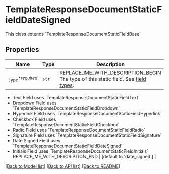 # TemplateResponseDocumentStaticFieldDateSigned

This class extends &#x60;TemplateResponseDocumentStaticFieldBase&#x60;

## Properties
Name | Type | Description | Notes
------------ | ------------- | ------------- | -------------
| `type`<sup>*_required_</sup> | ```str``` | REPLACE_ME_WITH_DESCRIPTION_BEGIN The type of this static field. See [field types](/api/reference/constants/#field-types).

* Text Field uses &#x60;TemplateResponseDocumentStaticFieldText&#x60;
* Dropdown Field uses &#x60;TemplateResponseDocumentStaticFieldDropdown&#x60;
* Hyperlink Field uses &#x60;TemplateResponseDocumentStaticFieldHyperlink&#x60;
* Checkbox Field uses &#x60;TemplateResponseDocumentStaticFieldCheckbox&#x60;
* Radio Field uses &#x60;TemplateResponseDocumentStaticFieldRadio&#x60;
* Signature Field uses &#x60;TemplateResponseDocumentStaticFieldSignature&#x60;
* Date Signed Field uses &#x60;TemplateResponseDocumentStaticFieldDateSigned&#x60;
* Initials Field uses &#x60;TemplateResponseDocumentStaticFieldInitials&#x60; REPLACE_ME_WITH_DESCRIPTION_END |  [default to 'date_signed'] |

[[Back to Model list]](../README.md#documentation-for-models) [[Back to API list]](../README.md#documentation-for-api-endpoints) [[Back to README]](../README.md)

